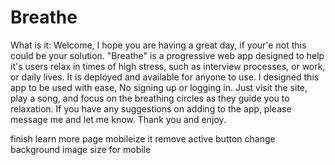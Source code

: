 # Breathe
What is it:
  Welcome, I hope you are having a great day, if your'e not this could be your solution. "Breathe" is a progressive web app designed to help it's users relax in times of high stress, such as interview processes, or work, or daily lives. It is deployed and available for anyone to use. I designed this app to be used with ease, No signing up or logging in. Just visit the site, play a song, and focus on the breathing circles as they guide you to relaxation. If you have any suggestions on adding to the app, please message me and let me know. Thank you and enjoy.


finish learn more page
mobileize it
remove active button
change background image size for mobile